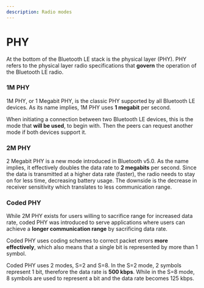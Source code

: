 ```yaml
---
description: Radio modes
---
```


# PHY

At the bottom of the Bluetooth LE stack is the physical layer (PHY). PHY refers to the physical layer radio specifications that **govern** the operation of the Bluetooth LE radio.

### 1M PHY

1M PHY, or 1 Megabit PHY, is the classic PHY supported by all Bluetooth LE devices. As its name implies, 1M PHY uses **1 megabit** per second.

When initiating a connection between two Bluetooth LE devices, this is the mode that **will be used**, to begin with. Then the peers can request another mode if both devices support it.

### 2M PHY

2 Megabit PHY is a new mode introduced in Bluetooth v5.0. As the name implies, it effectively doubles the data rate to **2 megabits** per second. Since the data is transmitted at a higher data rate (faster), the radio needs to stay on for less time, decreasing battery usage. The downside is the decrease in receiver sensitivity which translates to less communication range.

### Coded PHY

While 2M PHY exists for users willing to sacrifice range for increased data rate, coded PHY was introduced to serve applications where users can achieve a **longer communication range** by sacrificing data rate.

Coded PHY uses coding schemes to correct packet errors **more effectively**, which also means that a single bit is represented by more than 1 symbol.

Coded PHY uses 2 modes, S=2 and S=8. In the S=2 mode, 2 symbols represent 1 bit, therefore the data rate is **500 kbps**. While in the S=8 mode, 8 symbols are used to represent a bit and the data rate becomes 125 kbps.
